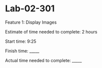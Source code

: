 # Lab-02-301

Feature 1: Display Images

Estimate of time needed to complete: 2 hours

Start time: 9:25

Finish time: _____

Actual time needed to complete: _____
